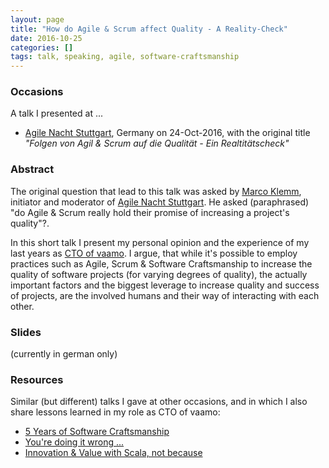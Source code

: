 ```yaml
---
layout: page
title: "How do Agile & Scrum affect Quality - A Reality-Check"
date: 2016-10-25
categories: []
tags: talk, speaking, agile, software-craftsmanship
---
```


### Occasions

A talk I presented at ...

- [Agile Nacht Stuttgart](http://www.mitblick.de/agile-nacht-stuttgart), Germany
  on 24-Oct-2016, with the original title *"Folgen von Agil & Scrum auf die
  Qualität - Ein Realtitätscheck"*


### Abstract

The original question that lead to this talk was asked by [Marco
Klemm](https://twitter.com/marcoklemm), initiator and moderator of [Agile Nacht
Stuttgart](http://www.mitblick.de/agile-nacht-stuttgart). He asked
(paraphrased) "do Agile & Scrum really hold their promise of increasing
a project's quality"?.

In this short talk I present my personal opinion and the experience of my last
years as [CTO of vaamo][codecraft-benjamin]. I argue, that while it's possible to
employ practices such as Agile, Scrum & Software Craftsmanship to increase the
quality of software projects (for varying degrees of quality), the actually
important factors and the biggest leverage to increase quality and success of
projects, are the involved humans and their way of interacting with each other.


### Slides

(currently in german only)

<script async
        class="speakerdeck-embed"
        data-id="63d6ce7bf3b94677820ecf342b9a3af9"
        data-ratio="1.77777777777778"
        src="//speakerdeck.com/assets/embed.js"></script>

### Resources

Similar (but different) talks I gave at other occasions, and in which I also
share lessons learned in my role as CTO of vaamo:

- [5 Years of Software Craftsmanship](/5-years-of-software-craftsmanship/)
- [You're doing it wrong ...](/youre-doing-it-wrong/)
- [Innovation & Value with Scala, not because](/innovation-value-scala/)


[codecraft-benjamin]: http://codecraft.vaamo.de/2015/04/29/introducing-myself-benjamin.html
